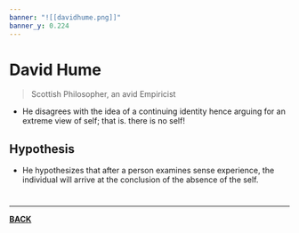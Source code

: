 ```yaml
---
banner: "![[davidhume.png]]"
banner_y: 0.224
---
```

# David Hume
> Scottish Philosopher, an avid Empiricist

- He disagrees with the idea of a continuing identity hence arguing for an extreme view of self; that is. there is no self!

## Hypothesis
- He hypothesizes that after a person examines sense experience, the individual will arrive at the conclusion of the absence of the self.

# 
---
**[BACK](ModernPhilosophy)**
